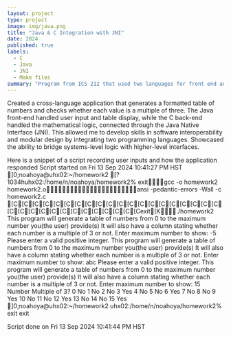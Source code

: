 ```yaml
---
layout: project
type: project
image: img/java.png
title: "Java & C Integration with JNI"
date: 2024
published: true
labels:
  - C
  - Java
  - JNI
  - Make files
summary: "Program from ICS 212 that used two languages for front end and back end"
---
```


Created a cross-language application that generates a formatted table of numbers and checks whether each value is a multiple of three. The Java front-end handled user input and table display, while the C back-end handled the mathematical logic, connected through the Java Native Interface (JNI). This allowed me to develop skills in software interoperability and modular design by integrating two programming languages. Showcased the ability to bridge systems-level logic with higher-level interfaces.

Here is a snippet of a script recording user inputs and how the application responded
Script started on Fri 13 Sep 2024 10:41:27 PM HST
]0;noahoya@uhx02:~/homework2 [?1034huhx02:/home/n/noahoya/homework2% exitgcc -o homework2 homework2.oansi -pedantic-errors -Wall -c homework2.c
[C[C[C[C[C[C[C[C[C[C[C[C[C[C[C[C[C[C[C[C[C[C[C[C[C[C[C[C[C[C[C[C[Cexit[K./homework2
This program will generate a table of numbers from
0 to the maximum number you(the user) provide(s)
It will also have a column stating whether each
number is a multiple of 3 or not.
Enter maximum number to show: -5
Please enter a valid positive integer.
This program will generate a table of numbers from
0 to the maximum number you(the user) provide(s)
It will also have a column stating whether each
number is a multiple of 3 or not.
Enter maximum number to show: abc
Please enter a valid positive integer.
This program will generate a table of numbers from
0 to the maximum number you(the user) provide(s)
It will also have a column stating whether each
number is a multiple of 3 or not.
Enter maximum number to show: 15
  Number  Multiple of 3?
       0  No
       1  No
       2  No
       3  Yes
       4  No
       5  No
       6  Yes
       7  No
       8  No
       9  Yes
      10  No
      11  No
      12  Yes
      13  No
      14  No
      15  Yes
]0;noahoya@uhx02:~/homework2 uhx02:/home/n/noahoya/homework2% exit
exit

Script done on Fri 13 Sep 2024 10:41:44 PM HST
